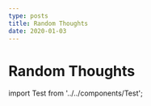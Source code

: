 ```yaml
---
type: posts
title: Random Thoughts
date: 2020-01-03
---
```


# Random Thoughts

import Test from '../../components/Test';

<Test />
